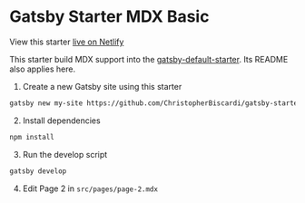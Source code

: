 # Gatsby Starter MDX Basic

View this starter [live on Netlify](https://gatsby-starter-mdx-basic.netlify.com/)

This starter build MDX support into the
[gatsby-default-starter](https://github.com/gatsbyjs/gatsby-starter-default). Its
README also applies here.

1. Create a new Gatsby site using this starter

```sh
gatsby new my-site https://github.com/ChristopherBiscardi/gatsby-starter-mdx-basic
```

2. Install dependencies

```sh
npm install
```

3. Run the develop script

```sh
gatsby develop
```

4. Edit Page 2 in `src/pages/page-2.mdx`
